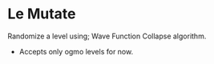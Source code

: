 # Le Mutate

Randomize a level using; Wave Function Collapse algorithm.

* Accepts only ogmo levels for now.